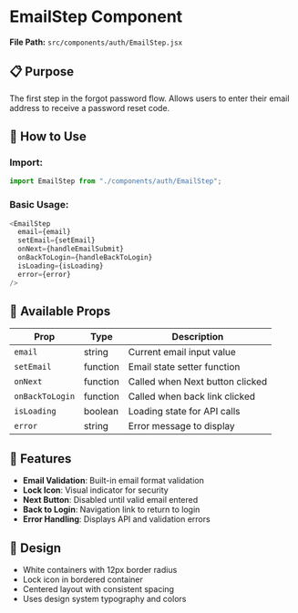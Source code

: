 # EmailStep Component

**File Path:** `src/components/auth/EmailStep.jsx`

## 📋 Purpose

The first step in the forgot password flow. Allows users to enter their email address to receive a password reset code.

## 🚀 How to Use

### Import:

```javascript
import EmailStep from "./components/auth/EmailStep";
```

### Basic Usage:

```javascript
<EmailStep
  email={email}
  setEmail={setEmail}
  onNext={handleEmailSubmit}
  onBackToLogin={handleBackToLogin}
  isLoading={isLoading}
  error={error}
/>
```

## 🎨 Available Props

| Prop            | Type     | Description                     |
| --------------- | -------- | ------------------------------- |
| `email`         | string   | Current email input value       |
| `setEmail`      | function | Email state setter function     |
| `onNext`        | function | Called when Next button clicked |
| `onBackToLogin` | function | Called when back link clicked   |
| `isLoading`     | boolean  | Loading state for API calls     |
| `error`         | string   | Error message to display        |

## 🎯 Features

- **Email Validation**: Built-in email format validation
- **Lock Icon**: Visual indicator for security
- **Next Button**: Disabled until valid email entered
- **Back to Login**: Navigation link to return to login
- **Error Handling**: Displays API and validation errors

## 📝 Design

- White containers with 12px border radius
- Lock icon in bordered container
- Centered layout with consistent spacing
- Uses design system typography and colors
